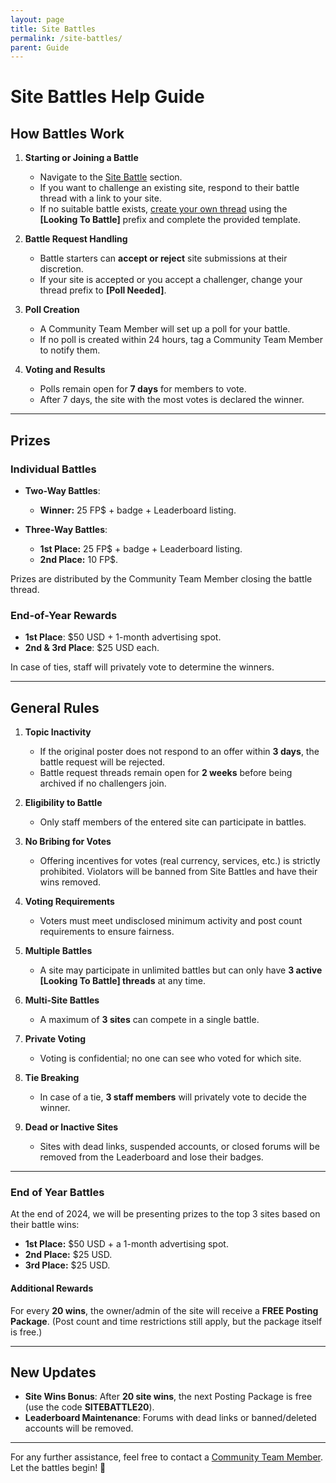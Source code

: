 ```yaml
---
layout: page
title: Site Battles
permalink: /site-battles/
parent: Guide
---
```


# Site Battles Help Guide

## How Battles Work  

1. **Starting or Joining a Battle**  
   - Navigate to the [Site Battle](https://forumpromotion.net/forums/website-battles.114/) section.  
   - If you want to challenge an existing site, respond to their battle thread with a link to your site.  
   - If no suitable battle exists, [create your own thread](https://forumpromotion.net/forums/website-battles.114/post-thread) using the **[Looking To Battle]** prefix and complete the provided template.  

2. **Battle Request Handling**  
   - Battle starters can **accept or reject** site submissions at their discretion.  
   - If your site is accepted or you accept a challenger, change your thread prefix to **[Poll Needed]**.  

3. **Poll Creation**  
   - A Community Team Member will set up a poll for your battle.  
   - If no poll is created within 24 hours, tag a Community Team Member to notify them.  

4. **Voting and Results**  
   - Polls remain open for **7 days** for members to vote.  
   - After 7 days, the site with the most votes is declared the winner.  

---

## Prizes  

### Individual Battles  
- **Two-Way Battles**:  
  - **Winner:** 25 FP$ + badge + Leaderboard listing.  

- **Three-Way Battles**:  
  - **1st Place:** 25 FP$ + badge + Leaderboard listing.  
  - **2nd Place:** 10 FP$.  

Prizes are distributed by the Community Team Member closing the battle thread.  

### End-of-Year Rewards  
- **1st Place**: $50 USD + 1-month advertising spot.  
- **2nd & 3rd Place**: $25 USD each.  

In case of ties, staff will privately vote to determine the winners.

---

## General Rules  

1. **Topic Inactivity**  
   - If the original poster does not respond to an offer within **3 days**, the battle request will be rejected.  
   - Battle request threads remain open for **2 weeks** before being archived if no challengers join.  

2. **Eligibility to Battle**  
   - Only staff members of the entered site can participate in battles.  

3. **No Bribing for Votes**  
   - Offering incentives for votes (real currency, services, etc.) is strictly prohibited. Violators will be banned from Site Battles and have their wins removed.  

4. **Voting Requirements**  
   - Voters must meet undisclosed minimum activity and post count requirements to ensure fairness.  

5. **Multiple Battles**  
   - A site may participate in unlimited battles but can only have **3 active [Looking To Battle] threads** at any time.  

6. **Multi-Site Battles**  
   - A maximum of **3 sites** can compete in a single battle.  

7. **Private Voting**  
   - Voting is confidential; no one can see who voted for which site.  

8. **Tie Breaking**  
   - In case of a tie, **3 staff members** will privately vote to decide the winner.  

9. **Dead or Inactive Sites**  
   - Sites with dead links, suspended accounts, or closed forums will be removed from the Leaderboard and lose their badges.  

---

### End of Year Battles

At the end of 2024, we will be presenting prizes to the top 3 sites based on their battle wins:  
- **1st Place:** $50 USD + a 1-month advertising spot.  
- **2nd Place:** $25 USD.  
- **3rd Place:** $25 USD.  

#### Additional Rewards  
For every **20 wins**, the owner/admin of the site will receive a **FREE Posting Package**. (Post count and time restrictions still apply, but the package itself is free.)  

---

## New Updates  

- **Site Wins Bonus**: After **20 site wins**, the next Posting Package is free (use the code **SITEBATTLE20**).  
- **Leaderboard Maintenance**: Forums with dead links or banned/deleted accounts will be removed.  

---

For any further assistance, feel free to contact a [Community Team Member](https://help.forumpromotion.net/docs/getting-started/team#community-team). Let the battles begin! 🎉
